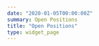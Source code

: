 ```yaml
---
date: "2020-01-05T00:00:00Z"
summary: Open Positions
title: "Open Positions"
type: widget_page
---
```

